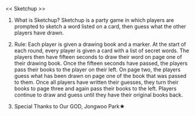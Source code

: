 << Sketchup >>

1. What is Sketchup?
Sketchup is a party game in which players are prompted to sketch a word listed on a card, 
then guess what the other players have drawn.

2. Rule: Each player is given a drawing book and a marker. 
At the start of each round, every player is given a card with a list of secret words.
The players then have fifteen seconds to draw their word on page one of their drawing book.
Once the fifteen seconds have passed, the players pass their books to the player on their left.
On page two, the players guess what has been drawn on page one of the book that was passed to them.
Once all players have written their guesses, they turn their books to page three and again pass their books to the left.
Players continue to draw and guess until they have their original books back.

3. Special Thanks to
Our GOD, Jongwoo Park★
